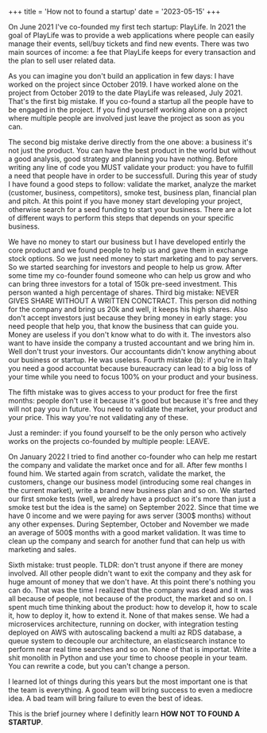 +++
title = 'How not to found a startup'
date = '2023-05-15'
+++

On June 2021 I've co-founded my first tech startup: PlayLife. In 2021 the goal of PlayLife was to provide a web applications where people can easily manage their events, sell/buy tickets and find new events. There was two main sources of income: a fee that PlayLife keeps for every transaction and the plan to sell user related data.

As you can imagine you don't build an application in few days: I have worked on the project since October 2019. I have worked alone on the project from October 2019 to the date PlayLife was released, July 2021. That's the first big mistake. If you co-found a startup all the people have to be engaged in the project. If you find yourself working alone on a project where multiple people are involved just leave the project as soon as you can.

The second big mistake derive directly from the one above: a business it's not just the product. You can have the best product in the world but without a good analysis, good strategy and planning you have nothing. Before writing any line of code you MUST validate your product: you have to fulfill a need that people have in order to be successfull. During this year of study I have found a good steps to follow: validate the market, analyze the market (customer, business, competitors), smoke test, business plan, financial plan and pitch. At this point if you have money start developing your project, otherwise search for a seed funding to start your business. There are a lot of different ways to perform this steps that depends on your specific business.

We have no money to start our business but I have developed entirly the core product and we found people to help us and gave them in exchange stock options. So we just need money to start marketing and to pay servers. So we started searching for investors and people to help us grow. After some time my co-founder found someone who can help us grow and who can bring three investors for a total of 150k pre-seed investment. This person wanted a high percentage of shares. Third big mistake: NEVER GIVES SHARE WITHOUT A WRITTEN CONCTRACT. This person did nothing for the company and bring us 20k and well, it keeps his high shares. Also don't accept investors just because they bring money in early stage: you need people that help you, that know the business that can guide you. Money are useless if you don't know what to do with it. The investors also want to have inside the company a trusted accountant and we bring him in. Well don't trust your investors. Our accountants didn't know anything about our business or startup. He was useless. Fourth mistake (b): if you're in Italy you need a good accountat because bureaucracy can lead to a big loss of your time while you need to focus 100% on your product and your business.

The fifth mistake was to gives access to your product for free the first months: people don't use it because it's good but because it's free and they will not pay you in future. You need to validate the market, your product and your price. This way you're not validating any of these.

Just a reminder: if you found yourself to be the only person who actively works on the projects co-founded by multiple people: LEAVE.

On January 2022 I tried to find another co-founder who can help me restart the company and validate the market once and for all. After few months I found him. We started again from scratch, validate the market, the customers, change our business model (introducing some real changes in the current market), write a brand new business plan and so on. We started our first smoke tests (well, we alredy have a product so it's more than just a smoke test but the idea is the same) on September 2022. Since that time we have 0 income and we were paying for aws server (300$ months) without any other expenses. During September, October and November we made an average of 500$ months with a good market validation. It was time to clean up the company and search for another fund that can help us with marketing and sales.

Sixth mistake: trust people. TLDR: don't trust anyone if there are money involved. All other people didn't want to exit the company and they ask for huge amount of money that we don't have. At this point there's nothing you can do. That was the time I realized that the company was dead and it was all because of people, not because of the product, the market and so on. I spent much time thinking about the product: how to develop it, how to scale it, how to deploy it, how to extend it. None of that makes sense. We had a microservices architecture, running on docker, with integration testing deployed on AWS with autoscaling backend a multi az RDS database, a queue system to decouple our architecture, an elasticsearch instance to perform near real time searches and so on. None of that is importat. Write a shit monolith in Python and use your time to choose people in your team. You can rewrite a code, but you can't change a person.

I learned lot of things during this years but the most important one is that the team is everything. A good team will bring success to even a mediocre idea. A bad team will bring failure to even the best of ideas.

This is the brief journey where I definitly learn **HOW NOT TO FOUND A STARTUP**.
